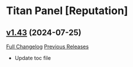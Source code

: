 # Titan Panel [Reputation]

## [v1.43](https://github.com/Eliote/TitanReputation/tree/v1.43) (2024-07-25)
[Full Changelog](https://github.com/Eliote/TitanReputation/compare/v1.42...v1.43) [Previous Releases](https://github.com/Eliote/TitanReputation/releases)

- Update toc file  
